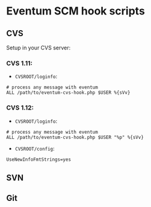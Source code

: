 # Eventum SCM hook scripts

## CVS

Setup in your CVS server:

###  CVS 1.11:

 * `CVSROOT/loginfo`:

```
# process any message with eventum
ALL /path/to/eventum-cvs-hook.php $USER %{sVv}
```

###  CVS 1.12:

 * `CVSROOT/loginfo`:
```
# process any message with eventum
ALL /path/to/eventum-cvs-hook.php $USER "%p" %{sVv}
```
 * `CVSROOT/config`:
```
UseNewInfoFmtStrings=yes
```

## SVN

## Git

